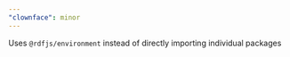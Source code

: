 ```yaml
---
"clownface": minor
---
```


Uses `@rdfjs/environment` instead of directly importing individual packages
